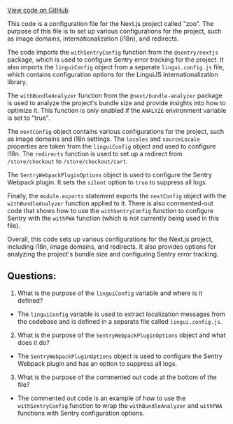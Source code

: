 [View code on GitHub](zoo-labs/zoo/blob/master/core/next.config.js)

This code is a configuration file for the Next.js project called "zoo". The purpose of this file is to set up various configurations for the project, such as image domains, internationalization (i18n), and redirects. 

The code imports the `withSentryConfig` function from the `@sentry/nextjs` package, which is used to configure Sentry error tracking for the project. It also imports the `linguiConfig` object from a separate `lingui.config.js` file, which contains configuration options for the LinguiJS internationalization library.

The `withBundleAnalyzer` function from the `@next/bundle-analyzer` package is used to analyze the project's bundle size and provide insights into how to optimize it. This function is only enabled if the `ANALYZE` environment variable is set to "true".

The `nextConfig` object contains various configurations for the project, such as image domains and i18n settings. The `locales` and `sourceLocale` properties are taken from the `linguiConfig` object and used to configure i18n. The `redirects` function is used to set up a redirect from `/store/checkout` to `/store/checkout/cart`.

The `SentryWebpackPluginOptions` object is used to configure the Sentry Webpack plugin. It sets the `silent` option to `true` to suppress all logs.

Finally, the `module.exports` statement exports the `nextConfig` object with the `withBundleAnalyzer` function applied to it. There is also commented-out code that shows how to use the `withSentryConfig` function to configure Sentry with the `withPWA` function (which is not currently being used in this file).

Overall, this code sets up various configurations for the Next.js project, including i18n, image domains, and redirects. It also provides options for analyzing the project's bundle size and configuring Sentry error tracking.
## Questions: 
 1. What is the purpose of the `linguiConfig` variable and where is it defined?
- The `linguiConfig` variable is used to extract localization messages from the codebase and is defined in a separate file called `lingui.config.js`.

2. What is the purpose of the `SentryWebpackPluginOptions` object and what does it do?
- The `SentryWebpackPluginOptions` object is used to configure the Sentry Webpack plugin and has an option to suppress all logs.

3. What is the purpose of the commented out code at the bottom of the file?
- The commented out code is an example of how to use the `withSentryConfig` function to wrap the `withBundleAnalyzer` and `withPWA` functions with Sentry configuration options.